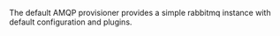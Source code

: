 The default AMQP provisioner provides a simple rabbitmq instance with default configuration and plugins.